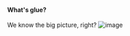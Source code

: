 #### What's glue?
We know the big picture, right?
![image](https://github.com/user-attachments/assets/1c7ea393-fc75-4515-af2b-67bfc100ce9b)
